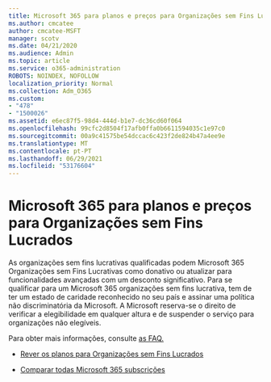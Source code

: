 ```yaml
---
title: Microsoft 365 para planos e preços para Organizações sem Fins Lucrados
ms.author: cmcatee
author: cmcatee-MSFT
manager: scotv
ms.date: 04/21/2020
ms.audience: Admin
ms.topic: article
ms.service: o365-administration
ROBOTS: NOINDEX, NOFOLLOW
localization_priority: Normal
ms.collection: Adm_O365
ms.custom:
- "478"
- "1500026"
ms.assetid: e6ec87f5-98d4-444d-b1e7-dc36cd60f064
ms.openlocfilehash: 99cfc2d8504f17afb0ffa0b6611594035c1e97c0
ms.sourcegitcommit: 00a9c41575be54dccac6c423f2de824b47a4ee9e
ms.translationtype: MT
ms.contentlocale: pt-PT
ms.lasthandoff: 06/29/2021
ms.locfileid: "53176604"
---
```

# <a name="microsoft-365-for-nonprofit-plans-and-pricing"></a>Microsoft 365 para planos e preços para Organizações sem Fins Lucrados

As organizações sem fins lucrativas qualificadas podem Microsoft 365 Organizações sem Fins Lucrativas como donativo ou atualizar para funcionalidades avançadas com um desconto significativo. Para se qualificar para um Microsoft 365 organizações sem fins [](https://go.microsoft.com/fwlink/p/?LinkID=330253) lucrativa, tem de ter um estado de caridade reconhecido no seu país e assinar uma política não discriminatória da Microsoft. A Microsoft reserva-se o direito de verificar a elegibilidade em qualquer altura e de suspender o serviço para organizações não elegíveis.
  
Para obter mais informações, consulte [as FAQ.](https://products.office.com/nonprofit/office-365-nonprofit)
  
- [Rever os planos para Organizações sem Fins Lucrados](https://products.office.com/nonprofit/office-365-nonprofit-plans-and-pricing?tab=1)

- [Comparar todas Microsoft 365 subscrições](https://products.office.com/business/compare-more-office-365-for-business-plans)